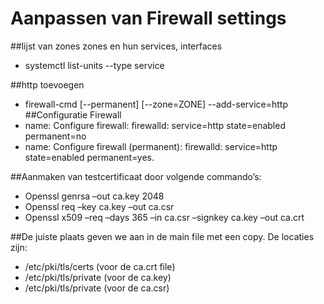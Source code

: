 # Aanpassen van Firewall settings
##lijst van zones zones en hun services, interfaces 
* systemctl list-units --type service

##http toevoegen
* firewall-cmd [--permanent] [--zone=ZONE] --add-service=http
##Configuratie Firewall
* name: Configure firewall: 
firewalld: service=http state=enabled permanent=no 
* name: Configure firewall (permanent):
firewalld: service=http state=enabled permanent=yes.

##Aanmaken van testcertificaat door volgende commando’s:
* Openssl genrsa –out ca.key 2048
* Openssl req –key ca.key –out ca.csr
* Openssl x509 –req –days 365 –in ca.csr –signkey ca.key –out ca.crt

##De juiste plaats geven we aan in de main file met een copy. De locaties zijn:
* /etc/pki/tls/certs  (voor de ca.crt file)
* /etc/pki/tls/private  (voor de ca.key)
* /etc/pki/tls/private (voor de ca.csr)


